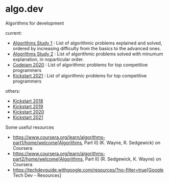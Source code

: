 # algo.dev
Algorithms for development

current: 
* [Algorithms Study 1](prepare/s1) : List of algorithmic problems explained and solved, ordered by increasing difficulty from the basics to the advanced ones.
* [Algorithms Study 2](prepare/s2) : List of algorithmic problems solved with minumum explanation, in noparticular order.
* [Codejam 2020](compete/codejam/cj20) : List of algorithmic problems for top competitive programmers
* [Kickstart 2021](compete/kickstart/ks21) : List of algorithmic problems for top competitive programmers

others:
* [Kickstart 2018](compete/kickstart/ks18)
* [Kickstart 2019](compete/kickstart/ks19)
* [Kickstart 2020](compete/kickstart/ks20)
* [Kickstart 2021](compete/kickstart/ks21)

Some useful resources

* https://www.coursera.org/learn/algorithms-part1/home/welcome[Algorithms, Part II] (K. Wayne, R. Sedgewick) on Coursera
* https://www.coursera.org/learn/algorithms-part2/home/welcome[Algorithms, Part II] (R. Sedgewick, K. Wayne) on Coursera
* https://techdevguide.withgoogle.com/resources/?no-filter=true[Google Tech Dev - Resources]
